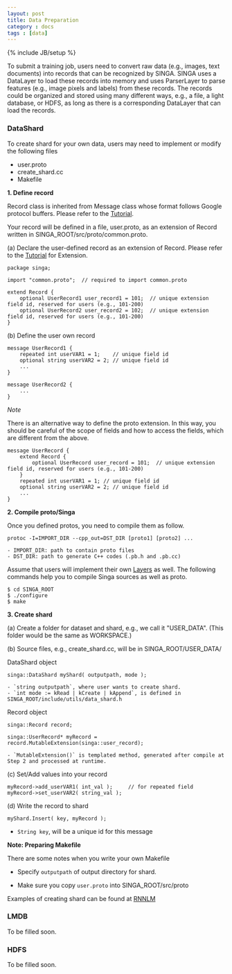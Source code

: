 ```yaml
---
layout: post
title: Data Preparation
category : docs
tags : [data]
---
```

{% include JB/setup %}

To submit a training job, users need to convert raw data (e.g., images, text documents) into records that can be recognized by SINGA. SINGA uses a DataLayer
to load these records into memory and uses ParserLayer to parse features (e.g., image pixels and labels) from these records. The records could be organized and
stored using many different ways, e.g., a file, a light database, or HDFS, as long as there is a corresponding DataLayer that can load the records.

### DataShard

To create shard for your own data, users may need to implement or modify the following files

- user.proto
- create_shard.cc
- Makefile

**1. Define record**

Record class is inherited from Message class whose format follows Google protocol buffers. Please refer to the [Tutorial][1].

Your record will be defined in a file, user.proto, as an extension of Record written in SINGA_ROOT/src/proto/common.proto.

(a) Declare the user-defined record as an extension of Record. Please refer to the [Tutorial][2] for Extension.

    package singa;

    import "common.proto";  // required to import common.proto

    extend Record {
        optional UserRecord1 user_record1 = 101;  // unique extension field id, reserved for users (e.g., 101-200)
        optional UserRecord2 user_record2 = 102;  // unique extension field id, reserved for users (e.g., 101-200)
    }

(b) Define the user own record

    message UserRecord1 {
        repeated int userVAR1 = 1;    // unique field id
        optional string userVAR2 = 2; // unique field id
        ...
    }

    message UserRecord2 {
        ...
    }

*Note*

There is an alternative way to define the proto extension.
In this way, you should be careful of the scope of fields and how to access the fields, which are different from the above.

    message UserRecord {
        extend Record {
            optional UserRecord user_record = 101;  // unique extension field id, reserved for users (e.g., 101-200)
        }
        repeated int userVAR1 = 1; // unique field id
        optional string userVAR2 = 2; // unique field id
        ...
    }

**2. Compile proto/Singa**

Once you defined protos, you need to compile them as follow.

    protoc -I=IMPORT_DIR --cpp_out=DST_DIR [proto1] [proto2] ...

    - IMPORT_DIR: path to contain proto files
    - DST_DIR: path to generate C++ codes (.pb.h and .pb.cc)

Assume that users will implement their own [Layers]() as well. The following commands help you to compile Singa sources as well as proto.

    $ cd SINGA_ROOT
    $ ./configure
    $ make

**3. Create shard**

(a) Create a folder for dataset and shard, e.g., we call it "USER_DATA". (This folder would be the same as WORKSPACE.)

(b) Source files, e.g., create_shard.cc, will be in SINGA_ROOT/USER_DATA/

DataShard object

    singa::DataShard myShard( outputpath, mode );

    - `string outputpath`, where user wants to create shard.
    - `int mode := kRead | kCreate | kAppend`, is defined in SINGA_ROOT/include/utils/data_shard.h

Record object

    singa::Record record;

    singa::UserRecord* myRecord = record.MutableExtension(singa::user_record);

    - `MutableExtension()` is templated method, generated after compile at Step 2 and processed at runtime.

(c) Set/Add values into your record

    myRecord->add_userVAR1( int_val );     // for repeated field
    myRecord->set_userVAR2( string_val );

(d) Write the record to shard

    myShard.Insert( key, myRecord );
- `String key`, will be a unique id for this message

**Note: Preparing Makefile**

There are some notes when you write your own Makefile

- Specify `outputpath` of output directory for shard.

- Make sure you copy `user.proto` into SINGA_ROOT/src/proto

Examples of creating shard can be found at [RNNLM]()

### LMDB

To be filled soon.

### HDFS

To be filled soon.

  [1]: https://developers.google.com/protocol-buffers/docs/cpptutorial
  [2]: https://developers.google.com/protocol-buffers/docs/reference/cpp-generated?hl=en#extension
